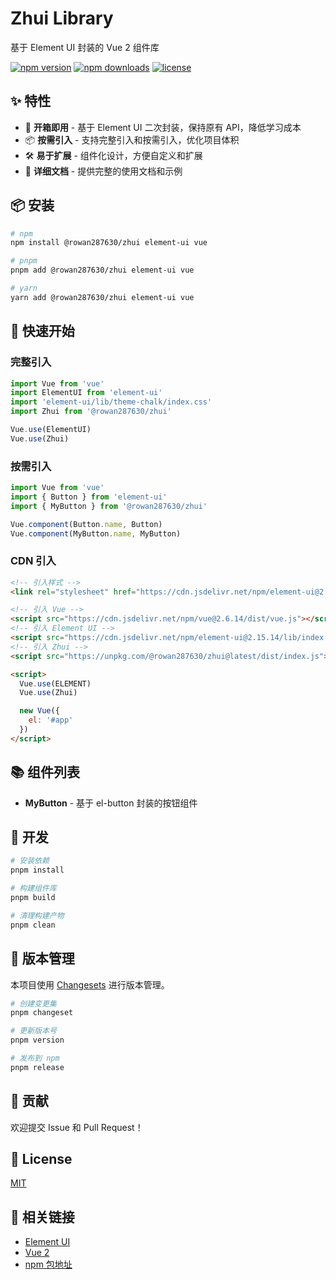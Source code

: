 # Zhui Library

基于 Element UI 封装的 Vue 2 组件库

[![npm version](https://img.shields.io/npm/v/@rowan287630/zhui.svg)](https://www.npmjs.com/package/@rowan287630/zhui)
[![npm downloads](https://img.shields.io/npm/dm/@rowan287630/zhui.svg)](https://www.npmjs.com/package/@rowan287630/zhui)
[![license](https://img.shields.io/npm/l/@rowan287630/zhui.svg)](https://github.com/rowan766/zhui-library/blob/main/LICENSE)

## ✨ 特性

- 🚀 **开箱即用** - 基于 Element UI 二次封装，保持原有 API，降低学习成本
- 📦 **按需引入** - 支持完整引入和按需引入，优化项目体积
- 🛠️ **易于扩展** - 组件化设计，方便自定义和扩展
- 📖 **详细文档** - 提供完整的使用文档和示例

## 📦 安装

```bash
# npm
npm install @rowan287630/zhui element-ui vue

# pnpm
pnpm add @rowan287630/zhui element-ui vue

# yarn
yarn add @rowan287630/zhui element-ui vue
```

## 🚀 快速开始

### 完整引入

```js
import Vue from 'vue'
import ElementUI from 'element-ui'
import 'element-ui/lib/theme-chalk/index.css'
import Zhui from '@rowan287630/zhui'

Vue.use(ElementUI)
Vue.use(Zhui)
```

### 按需引入

```js
import Vue from 'vue'
import { Button } from 'element-ui'
import { MyButton } from '@rowan287630/zhui'

Vue.component(Button.name, Button)
Vue.component(MyButton.name, MyButton)
```

### CDN 引入

```html
<!-- 引入样式 -->
<link rel="stylesheet" href="https://cdn.jsdelivr.net/npm/element-ui@2.15.14/lib/theme-chalk/index.css">

<!-- 引入 Vue -->
<script src="https://cdn.jsdelivr.net/npm/vue@2.6.14/dist/vue.js"></script>
<!-- 引入 Element UI -->
<script src="https://cdn.jsdelivr.net/npm/element-ui@2.15.14/lib/index.js"></script>
<!-- 引入 Zhui -->
<script src="https://unpkg.com/@rowan287630/zhui@latest/dist/index.js"></script>

<script>
  Vue.use(ELEMENT)
  Vue.use(Zhui)

  new Vue({
    el: '#app'
  })
</script>
```

## 📚 组件列表

- **MyButton** - 基于 el-button 封装的按钮组件

## 🔨 开发

```bash
# 安装依赖
pnpm install

# 构建组件库
pnpm build

# 清理构建产物
pnpm clean
```

## 📝 版本管理

本项目使用 [Changesets](https://github.com/changesets/changesets) 进行版本管理。

```bash
# 创建变更集
pnpm changeset

# 更新版本号
pnpm version

# 发布到 npm
pnpm release
```

## 🤝 贡献

欢迎提交 Issue 和 Pull Request！

## 📄 License

[MIT](./LICENSE)

## 🔗 相关链接

- [Element UI](https://element.eleme.io/)
- [Vue 2](https://v2.vuejs.org/)
- [npm 包地址](https://www.npmjs.com/package/@rowan287630/zhui)
